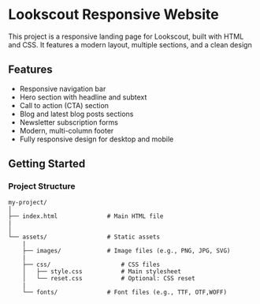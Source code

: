 # Lookscout Responsive Website

This project is a responsive landing page for Lookscout, built with HTML and CSS. It features a modern layout, multiple sections, and a clean design

## Features

- Responsive navigation bar
- Hero section with headline and subtext
- Call to action (CTA) section
- Blog and latest blog posts sections
- Newsletter subscription forms
- Modern, multi-column footer
- Fully responsive design for desktop and mobile

## Getting Started

### Project Structure

```
my-project/
│
├── index.html              # Main HTML file
|
│
└── assets/                 # Static assets
    |
    ├── images/             # Image files (e.g., PNG, JPG, SVG)
    |
    ├── css/                    # CSS files
    │   ├── style.css           # Main stylesheet
    │   └── reset.css           # Optional: CSS reset
    |
    └── fonts/              # Font files (e.g., TTF, OTF,WOFF)

```
